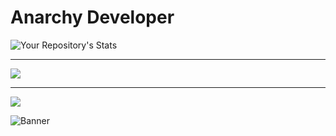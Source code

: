 <h1>Anarchy Developer</h1>

![Your Repository's Stats](https://github-readme-stats.vercel.app/api/top-langs/?username=4n4rchyDev&theme=tokyonight)

---

 <a href="https://github.com/4n4rchyDev">
<img src="https://discord.c99.nl/widget/theme-4/805842079091654696.png"> </a>

---

 <a href="https://github.com/4n4rchyDev">
<img src="https://discord.c99.nl/widget/theme-4/855404028892938241.png"> </a>

![Banner](https://data.whicdn.com/images/244251337/original.gif)

